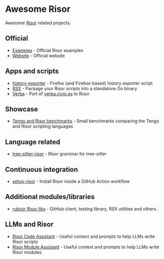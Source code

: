 # Awesome Risor 

Awesome [Risor](https://risor.io) related projects.

## Official

* [Examples](https://github.com/risor-io/risor/tree/main/examples) - Official Risor examples
* [Website](https://risor.io) - Official website

## Apps and scripts

* [history-exporter](https://github.com/rubiojr/history-exporter) - Firefox (and Firebox based) history exporter script 
* [RSX](https://github.com/rubiojr/rsx) - Package your Risor scripts into a standalone Go binary
* [Verba](https://github.com/rubiojr/verba-go) - Port of [verba.civio.es](https://verba.civio.es) to Risor

## Showcase

* [Tengo and Risor benchmarks](https://github.com/mna/bench_go_scripting) -  Small benchmarks comparing the Tengo and Risor scripting languages 

## Language related

* [tree-sitter-risor](https://github.com/applejag/tree-sitter-risor) - Risor grammar for tree-sitter

## Continuous integration

* [setup-risor](https://github.com/applejag/setup-risor) - Install Risor inside a GitHub Action workflow

## Additional modules/libraries

* [rubiojr Risor libs](https://github.com/rubiojr/risor-libs) - GitHub client, testing library, RSX utilities and others.

## LLMs and Risor

* [Risor Code Assistant](https://github.com/rubiojr/rca) - Useful context and prompts to help LLMs write Risor scripts
* [Risor Module Assistant](https://github.com/rubiojr/rma) - Useful context and prompts to help LLMs write Risor modules
